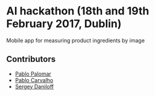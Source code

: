 # AI hackathon (18th and 19th February 2017, Dublin)

Mobile app for measuring product ingredients by image

## Contributors

+ [Pablo Palomar](https://github.com/ppalomar)
+ [Pablo Carvalho](https://github.com/cacoroto)
+ [Sergey Daniloff](https://github.com/Pencroff)